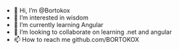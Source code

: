 - 👋 Hi, I’m @Bortokox
- 👀 I’m interested in wisdom
- 🌱 I’m currently learning Angular
- 💞️ I’m looking to collaborate on learning .net and angular
- 📫 How to reach me github.com/BORTOKOX

<!---
Bortokox/Bortokox is a ✨ special ✨ repository because its `README.md` (this file) appears on your GitHub profile.
You can click the Preview link to take a look at your changes.
--->
